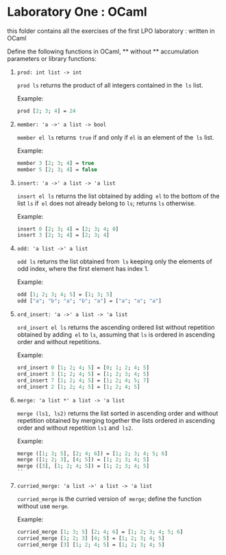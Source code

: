 # Laboratory One : OCaml
this folder contains all the exercises of the first LPO laboratory : written in OCaml


Define the following functions in OCaml, ** without ** accumulation parameters or library functions:

1. `prod: int list -> int`
    
    `prod ls` returns the product of all integers contained in the` ls` list.
    
    Example:
    ``` ocaml
    prod [2; 3; 4] = 24
    ```
1. `member: 'a ->' a list -> bool`
    
    `member el ls` returns` true` if and only if `el` is an element of the` ls` list.
    
    Example:
    ``` ocaml
    member 3 [2; 3; 4] = true
    member 5 [2; 3; 4] = false
    ```
1. `insert: 'a ->' a list -> 'a list`
 
    `insert el ls` returns the list obtained by adding` el` to the bottom of the list `ls` if` el` does not already belong to `ls`;
  returns `ls` otherwise.

    Example:
    ``` ocaml
    insert 0 [2; 3; 4] = [2; 3; 4; 0]
    insert 3 [2; 3; 4] = [2; 3; 4]
    ```
1. `odd: 'a list ->' a list`
    
    `odd ls` returns the list obtained from` ls` keeping only the elements of odd index, where the first element has index 1. </br>
    
    Example:
    ``` ocaml
    odd [1; 2; 3; 4; 5] = [1; 3; 5]
    odd ["a"; "b"; "a"; "b"; "a"] = ["a"; "a"; "a"]
    ```
1. `ord_insert: 'a ->' a list -> 'a list`

    `ord_insert el ls` returns the ascending ordered list without repetition obtained by adding` el` to `ls`,
assuming that `ls` is ordered in ascending order and without repetitions.

    Example:
    ``` ocaml
    ord_insert 0 [1; 2; 4; 5] = [0; 1; 2; 4; 5]
    ord_insert 3 [1; 2; 4; 5] = [1; 2; 3; 4; 5]
    ord_insert 7 [1; 2; 4; 5] = [1; 2; 4; 5; 7]
    ord_insert 2 [1; 2; 4; 5] = [1; 2; 4; 5]
    ```
1. `merge: 'a list *' a list -> 'a list`
    
    `merge (ls1, ls2)` returns the list sorted in ascending order and without repetition
obtained by merging together the lists ordered in ascending order and without repetition `ls1` and` ls2`. </br>
    
    Example:
    ``` ocaml
    merge ([1; 3; 5], [2; 4; 6]) = [1; 2; 3; 4; 5; 6]
    merge ([1; 2; 3], [4; 5]) = [1; 2; 3; 4; 5]
    merge ([3], [1; 2; 4; 5]) = [1; 2; 3; 4; 5]
    ``
1. `curried_merge: 'a list ->' a list -> 'a list` </br>
    
    `curried_merge` is the curried version of` merge`; define the function without
  use `merge`.
    
    Example:
    ``` ocaml
    curried_merge [1; 3; 5] [2; 4; 6] = [1; 2; 3; 4; 5; 6]
    curried_merge [1; 2; 3] [4; 5] = [1; 2; 3; 4; 5]
    curried_merge [3] [1; 2; 4; 5] = [1; 2; 3; 4; 5]
    ```

